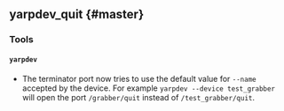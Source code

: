 yarpdev_quit {#master}
------------

### Tools

#### `yarpdev`

* The terminator port now tries to use the default value for `--name` accepted
  by the device.
  For example `yarpdev --device test_grabber` will open the port `/grabber/quit`
  instead of `/test_grabber/quit`.
